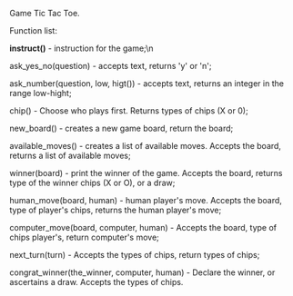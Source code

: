 Game Tic Tac Toe.

Function list:

__instruct()__ - instruction for the game;\n

ask_yes_no(question) - accepts text, returns 'y' or 'n';

ask_number(question, low, higt()) - accepts text, returns an integer in the range low-hight;

chip() - Choose who plays first. Returns types of chips (X or 0);

new_board() - creates a new game board, return the board;

available_moves() -  creates a list of available moves. Accepts the board, returns a list of available moves;

winner(board) - print the winner of the game. Accepts the board, returns type of the winner chips (X or O), or a draw;

human_move(board, human) - human player's move. Accepts the board, type of player's chips, returns the human player's move;

computer_move(board, computer, human) - Accepts the board, type of chips player's, return computer's move;

next_turn(turn) - Accepts the types of chips, return types of chips;

congrat_winner(the_winner, computer, human) - Declare the winner, or ascertains a draw. Accepts the types of chips.
